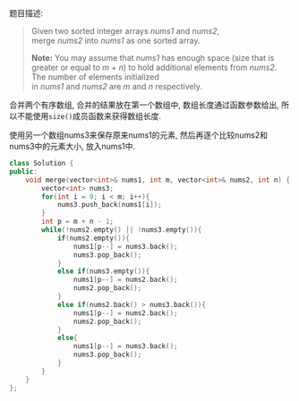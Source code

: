 题目描述:

> Given two sorted integer arrays *nums1* and *nums2*, merge *nums2* into *nums1* as one sorted array.
>
> **Note:**
> You may assume that *nums1* has enough space (size that is greater or equal to *m* + *n*) to hold additional elements from *nums2*. The number of elements initialized in *nums1* and *nums2* are *m* and *n* respectively.

合并两个有序数组, 合并的结果放在第一个数组中, 数组长度通过函数参数给出, 所以不能使用`size()`成员函数来获得数组长度.

使用另一个数组nums3来保存原来nums1的元素, 然后再逐个比较nums2和nums3中的元素大小, 放入nums1中.

```c++
class Solution {
public:
    void merge(vector<int>& nums1, int m, vector<int>& nums2, int n) {
        vector<int> nums3;
        for(int i = 0; i < m; i++){
            nums3.push_back(nums1[i]);
        }
        int p = m + n - 1;
        while(!nums2.empty() || !nums3.empty()){
            if(nums2.empty()){
                nums1[p--] = nums3.back();
                nums3.pop_back();
            }
            else if(nums3.empty()){
                nums1[p--] = nums2.back();
                nums2.pop_back();
            }
            else if(nums2.back() > nums3.back()){
                nums1[p--] = nums2.back();
                nums2.pop_back();
            }
            else{
                nums1[p--] = nums3.back();
                nums3.pop_back();
            }
        }
    }
};
```

